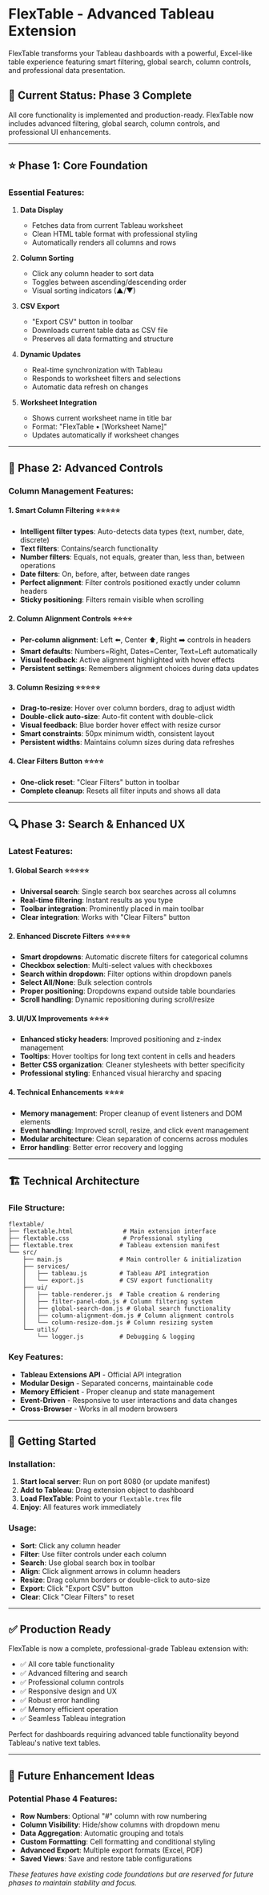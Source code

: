 # FlexTable - Advanced Tableau Extension

FlexTable transforms your Tableau dashboards with a powerful, Excel-like table experience featuring smart filtering, global search, column controls, and professional data presentation.

## 🚀 Current Status: Phase 3 Complete

All core functionality is implemented and production-ready. FlexTable now includes advanced filtering, global search, column controls, and professional UI enhancements.

---

## ⭐ **Phase 1: Core Foundation**

### Essential Features:

1. **Data Display**
   - Fetches data from current Tableau worksheet
   - Clean HTML table format with professional styling
   - Automatically renders all columns and rows

2. **Column Sorting**
   - Click any column header to sort data
   - Toggles between ascending/descending order
   - Visual sorting indicators (▲/▼)

3. **CSV Export**
   - "Export CSV" button in toolbar
   - Downloads current table data as CSV file
   - Preserves all data formatting and structure

4. **Dynamic Updates**
   - Real-time synchronization with Tableau
   - Responds to worksheet filters and selections
   - Automatic data refresh on changes

5. **Worksheet Integration**
   - Shows current worksheet name in title bar
   - Format: "FlexTable • [Worksheet Name]"
   - Updates automatically if worksheet changes

---

## 🎯 **Phase 2: Advanced Controls**

### Column Management Features:

#### **1. Smart Column Filtering** ⭐⭐⭐⭐⭐
- **Intelligent filter types**: Auto-detects data types (text, number, date, discrete)
- **Text filters**: Contains/search functionality
- **Number filters**: Equals, not equals, greater than, less than, between operations
- **Date filters**: On, before, after, between date ranges
- **Perfect alignment**: Filter controls positioned exactly under column headers
- **Sticky positioning**: Filters remain visible when scrolling

#### **2. Column Alignment Controls** ⭐⭐⭐⭐
- **Per-column alignment**: Left ⬅️, Center ⬆️, Right ➡️ controls in headers
- **Smart defaults**: Numbers=Right, Dates=Center, Text=Left automatically
- **Visual feedback**: Active alignment highlighted with hover effects
- **Persistent settings**: Remembers alignment choices during data updates

#### **3. Column Resizing** ⭐⭐⭐⭐⭐
- **Drag-to-resize**: Hover over column borders, drag to adjust width
- **Double-click auto-size**: Auto-fit content with double-click
- **Visual feedback**: Blue border hover effect with resize cursor
- **Smart constraints**: 50px minimum width, consistent layout
- **Persistent widths**: Maintains column sizes during data refreshes

#### **4. Clear Filters Button** ⭐⭐⭐⭐
- **One-click reset**: "Clear Filters" button in toolbar
- **Complete cleanup**: Resets all filter inputs and shows all data

---

## 🔍 **Phase 3: Search & Enhanced UX**

### Latest Features:

#### **1. Global Search** ⭐⭐⭐⭐⭐
- **Universal search**: Single search box searches across all columns
- **Real-time filtering**: Instant results as you type
- **Toolbar integration**: Prominently placed in main toolbar
- **Clear integration**: Works with "Clear Filters" button

#### **2. Enhanced Discrete Filters** ⭐⭐⭐⭐⭐
- **Smart dropdowns**: Automatic discrete filters for categorical columns
- **Checkbox selection**: Multi-select values with checkboxes
- **Search within dropdown**: Filter options within dropdown panels
- **Select All/None**: Bulk selection controls
- **Proper positioning**: Dropdowns expand outside table boundaries
- **Scroll handling**: Dynamic repositioning during scroll/resize

#### **3. UI/UX Improvements** ⭐⭐⭐⭐
- **Enhanced sticky headers**: Improved positioning and z-index management
- **Tooltips**: Hover tooltips for long text content in cells and headers
- **Better CSS organization**: Cleaner stylesheets with better specificity
- **Professional styling**: Enhanced visual hierarchy and spacing

#### **4. Technical Enhancements** ⭐⭐⭐⭐
- **Memory management**: Proper cleanup of event listeners and DOM elements
- **Event handling**: Improved scroll, resize, and click event management
- **Modular architecture**: Clean separation of concerns across modules
- **Error handling**: Better error recovery and logging

---

## 🏗️ **Technical Architecture**

### File Structure:
```
flextable/
├── flextable.html              # Main extension interface
├── flextable.css               # Professional styling
├── flextable.trex             # Tableau extension manifest
└── src/
    ├── main.js                # Main controller & initialization
    ├── services/
    │   ├── tableau.js         # Tableau API integration
    │   └── export.js          # CSV export functionality
    ├── ui/
    │   ├── table-renderer.js  # Table creation & rendering
    │   ├── filter-panel-dom.js # Column filtering system
    │   ├── global-search-dom.js # Global search functionality
    │   ├── column-alignment-dom.js # Column alignment controls
    │   └── column-resize-dom.js # Column resizing system
    └── utils/
        └── logger.js          # Debugging & logging
```

### Key Features:
- **Tableau Extensions API** - Official API integration
- **Modular Design** - Separated concerns, maintainable code
- **Memory Efficient** - Proper cleanup and state management
- **Event-Driven** - Responsive to user interactions and data changes
- **Cross-Browser** - Works in all modern browsers

---

## 🚀 **Getting Started**

### Installation:
1. **Start local server**: Run on port 8080 (or update manifest)
2. **Add to Tableau**: Drag extension object to dashboard
3. **Load FlexTable**: Point to your `flextable.trex` file
4. **Enjoy**: All features work immediately

### Usage:
- **Sort**: Click any column header
- **Filter**: Use filter controls under each column
- **Search**: Use global search box in toolbar
- **Align**: Click alignment arrows in column headers
- **Resize**: Drag column borders or double-click to auto-size
- **Export**: Click "Export CSV" button
- **Clear**: Click "Clear Filters" to reset

---

## ✅ **Production Ready**

FlexTable is now a complete, professional-grade Tableau extension with:
- ✅ All core table functionality
- ✅ Advanced filtering and search
- ✅ Professional column controls
- ✅ Responsive design and UX
- ✅ Robust error handling
- ✅ Memory efficient operation
- ✅ Seamless Tableau integration

Perfect for dashboards requiring advanced table functionality beyond Tableau's native text tables.

---

## 🔮 **Future Enhancement Ideas**

### Potential Phase 4 Features:
- **Row Numbers**: Optional "#" column with row numbering
- **Column Visibility**: Hide/show columns with dropdown menu
- **Data Aggregation**: Automatic grouping and totals
- **Custom Formatting**: Cell formatting and conditional styling
- **Advanced Export**: Multiple export formats (Excel, PDF)
- **Saved Views**: Save and restore table configurations

*These features have existing code foundations but are reserved for future phases to maintain stability and focus.*